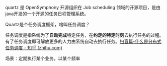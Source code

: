 quartz 是 OpenSymphony 开源组织在 Job scheduling 领域的开源项目，是由java开发的一个开源的任务日程管理系统。

Quartz是个任务调度框架，啥叫任务调度？

任务调度是指系统为了**自动完成**特定任务，在**约定的特定时刻**去执行任务的过程。有了任务调度即可解放更多的人力由系统自动去执行任务。[扫盲篇-什么是分布式任务调度 - 知乎 (zhihu.com)](https://zhuanlan.zhihu.com/p/136843131)

场景：定期执行某个业务，以某个频率